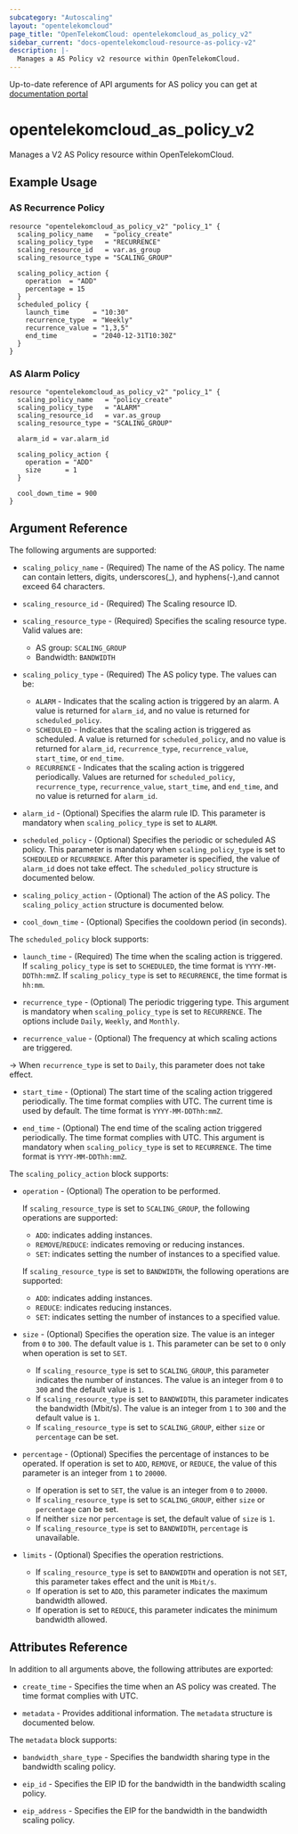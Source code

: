 ```yaml
---
subcategory: "Autoscaling"
layout: "opentelekomcloud"
page_title: "OpenTelekomCloud: opentelekomcloud_as_policy_v2"
sidebar_current: "docs-opentelekomcloud-resource-as-policy-v2"
description: |-
  Manages a AS Policy v2 resource within OpenTelekomCloud.
---
```


Up-to-date reference of API arguments for AS policy you can get at
[documentation portal](https://docs.otc.t-systems.com/auto-scaling/api-ref/apis/as_policies)

# opentelekomcloud_as_policy_v2

Manages a V2 AS Policy resource within OpenTelekomCloud.

## Example Usage

### AS Recurrence Policy

```hcl
resource "opentelekomcloud_as_policy_v2" "policy_1" {
  scaling_policy_name   = "policy_create"
  scaling_policy_type   = "RECURRENCE"
  scaling_resource_id   = var.as_group
  scaling_resource_type = "SCALING_GROUP"

  scaling_policy_action {
    operation  = "ADD"
    percentage = 15
  }
  scheduled_policy {
    launch_time      = "10:30"
    recurrence_type  = "Weekly"
    recurrence_value = "1,3,5"
    end_time         = "2040-12-31T10:30Z"
  }
}
```

### AS Alarm Policy

```hcl
resource "opentelekomcloud_as_policy_v2" "policy_1" {
  scaling_policy_name   = "policy_create"
  scaling_policy_type   = "ALARM"
  scaling_resource_id   = var.as_group
  scaling_resource_type = "SCALING_GROUP"

  alarm_id = var.alarm_id

  scaling_policy_action {
    operation = "ADD"
    size      = 1
  }

  cool_down_time = 900
}
```

## Argument Reference

The following arguments are supported:

* `scaling_policy_name` - (Required) The name of the AS policy. The name can contain letters,
    digits, underscores(_), and hyphens(-),and cannot exceed 64 characters.

* `scaling_resource_id` - (Required) The Scaling resource ID.

* `scaling_resource_type` - (Required) Specifies the scaling resource type. Valid values are:
  * AS group: `SCALING_GROUP`
  * Bandwidth: `BANDWIDTH`

* `scaling_policy_type` - (Required) The AS policy type. The values can be:
  * `ALARM` - Indicates that the scaling action is triggered by an alarm. A value is returned for
    `alarm_id`, and no value is returned for `scheduled_policy`.
  * `SCHEDULED` - Indicates that the scaling action is triggered as scheduled.
    A value is returned for `scheduled_policy`, and no value is returned for `alarm_id`,
    `recurrence_type`, `recurrence_value`, `start_time`, or `end_time`.
  * `RECURRENCE` - Indicates that the scaling action is triggered periodically.
    Values are returned for `scheduled_policy`, `recurrence_type`, `recurrence_value`,
    `start_time`, and `end_time`, and no value is returned for `alarm_id`.

* `alarm_id` - (Optional) Specifies the alarm rule ID. This parameter is mandatory
  when `scaling_policy_type` is set to `ALARM`.

* `scheduled_policy` - (Optional) Specifies the periodic or scheduled AS policy.
  This parameter is mandatory when `scaling_policy_type` is set to `SCHEDULED` or `RECURRENCE`.
  After this parameter is specified, the value of `alarm_id` does not take effect.
  The `scheduled_policy` structure is documented below.

* `scaling_policy_action` - (Optional) The action of the AS policy. The `scaling_policy_action`
    structure is documented below.

* `cool_down_time` - (Optional) Specifies the cooldown period (in seconds).

The `scheduled_policy` block supports:

* `launch_time` - (Required) The time when the scaling action is triggered. If `scaling_policy_type`
  is set to `SCHEDULED`, the time format is `YYYY-MM-DDThh:mmZ`. If `scaling_policy_type` is set to
  `RECURRENCE`, the time format is `hh:mm`.

* `recurrence_type` - (Optional) The periodic triggering type. This argument is mandatory when
  `scaling_policy_type` is set to `RECURRENCE`. The options include `Daily`, `Weekly`, and `Monthly`.

* `recurrence_value` - (Optional) The frequency at which scaling actions are triggered.

-> When `recurrence_type` is set to `Daily`, this parameter does not take effect.

* `start_time` - (Optional) The start time of the scaling action triggered periodically.
  The time format complies with UTC. The current time is used by default. The time
  format is `YYYY-MM-DDThh:mmZ`.

* `end_time` - (Optional) The end time of the scaling action triggered periodically.
  The time format complies with UTC. This argument is mandatory when `scaling_policy_type`
  is set to `RECURRENCE`. The time format is `YYYY-MM-DDThh:mmZ`.

The `scaling_policy_action` block supports:

* `operation` - (Optional) The operation to be performed.

  If `scaling_resource_type` is set to `SCALING_GROUP`, the following operations are supported:
  * `ADD`: indicates adding instances.
  * `REMOVE`/`REDUCE`: indicates removing or reducing instances.
  * `SET`: indicates setting the number of instances to a specified value.

  If `scaling_resource_type` is set to `BANDWIDTH`, the following operations are supported:
  * `ADD`: indicates adding instances.
  * `REDUCE`: indicates reducing instances.
  * `SET`: indicates setting the number of instances to a specified value.

* `size` - (Optional) Specifies the operation size. The value is an integer from `0` to `300`.
  The default value is `1`. This parameter can be set to `0` only when operation is set to `SET`.
  * If `scaling_resource_type` is set to `SCALING_GROUP`, this parameter indicates the number
    of instances. The value is an integer from `0` to `300` and the default value is `1`.
  * If `scaling_resource_type` is set to `BANDWIDTH`, this parameter indicates the bandwidth
    (Mbit/s). The value is an integer from `1` to `300` and the default value is `1`.
  * If `scaling_resource_type` is set to `SCALING_GROUP`, either `size` or `percentage` can be set.

* `percentage` - (Optional) Specifies the percentage of instances to be operated.
  If operation is set to `ADD`, `REMOVE`, or `REDUCE`, the value of this parameter
  is an integer from `1` to `20000`.
  * If operation is set to `SET`, the value is an integer from `0` to `20000`.
  * If `scaling_resource_type` is set to `SCALING_GROUP`, either `size` or `percentage` can be set.
  * If neither `size` nor `percentage` is set, the default value of `size` is `1`.
  * If `scaling_resource_type` is set to `BANDWIDTH`, `percentage` is unavailable.

* `limits` - (Optional) Specifies the operation restrictions.
  * If `scaling_resource_type` is set to `BANDWIDTH` and operation is not `SET`,
  this parameter takes effect and the unit is `Mbit/s`.
  * If operation is set to `ADD`, this parameter indicates the maximum bandwidth allowed.
  * If operation is set to `REDUCE`, this parameter indicates the minimum bandwidth allowed.


## Attributes Reference

In addition to all arguments above, the following attributes are exported:

* `create_time` - Specifies the time when an AS policy was created. The time format complies with UTC.

* `metadata` - Provides additional information. The `metadata` structure is documented below.

The `metadata` block supports:

* `bandwidth_share_type` - Specifies the bandwidth sharing type in the bandwidth scaling policy.

* `eip_id` - Specifies the EIP ID for the bandwidth in the bandwidth scaling policy.

* `eip_address` - Specifies the EIP for the bandwidth in the bandwidth scaling policy.


